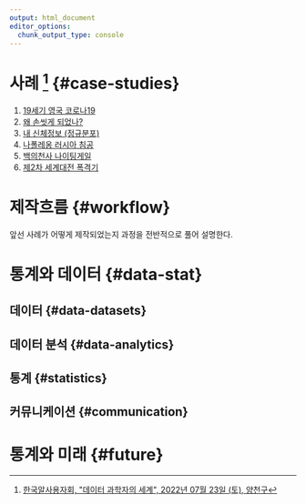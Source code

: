 ```yaml
---
output: html_document
editor_options: 
  chunk_output_type: console
---
```


# 사례 [^data-science-case-study] {#case-studies}

1. [19세기 영국 코로나19](http://aispiration.com/ds-authoring/ds-world-student.html#4)
2. [왜 손씻게 되었나?](http://aispiration.com/ds-authoring/ds-world-student.html#5)
3. [내 신체정보 (정규분포)](http://aispiration.com/ds-authoring/ds-world-student.html#6)
4. [나폴레옹 러시아 침공](http://aispiration.com/ds-authoring/ds-world-student.html#7)
5. [백의천사 나이팅게일](http://aispiration.com/ds-authoring/ds-world-student.html#8)
6. [제2차 세계대전 폭격기](http://aispiration.com/ds-authoring/ds-world-student.html#9)

[^data-science-case-study]: [한국알사용자회, "데이터 과학자의 세계", 2022년 07월 23일 (토), 양천구](http://aispiration.com/ds-authoring/ds-world-student.html#1)



# 제작흐름 {#workflow}

앞선 사례가 어떻게 제작되었는지 과정을 전반적으로 풀어 설명한다.

# 통계와 데이터 {#data-stat}

## 데이터 {#data-datasets}

## 데이터 분석 {#data-analytics}

## 통계 {#statistics}

## 커뮤니케이션 {#communication}

# 통계와 미래 {#future}



